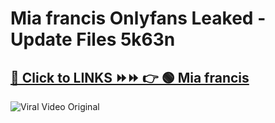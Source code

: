 
 # Mia francis Onlyfans Leaked - Update Files 5k63n

## <h2><a href="https://clipsfans.com/Mia_francis&ref=git">🔗 Click to LINKS ⏩⏩ 👉 🟢 Mia francis </a></h2>

<a href="https://clipsfans.com/Mia_francis&ref=git" rel="nofollow" data-target="animated-image.originalLink"><img src="https://i.ibb.co.com/xMMVF88/686577567.gif" alt="Viral Video Original" style="max-width: 100%; display: inline-block;" data-target="animated-image.originalImage"></a>

